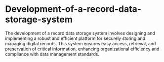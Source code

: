 # Development-of-a-record-data-storage-system
The development of a record data storage system involves designing and implementing a robust and efficient platform for securely storing and managing digital records. This system ensures easy access, retrieval, and preservation of critical information, enhancing organizational efficiency and compliance with data management standards.
